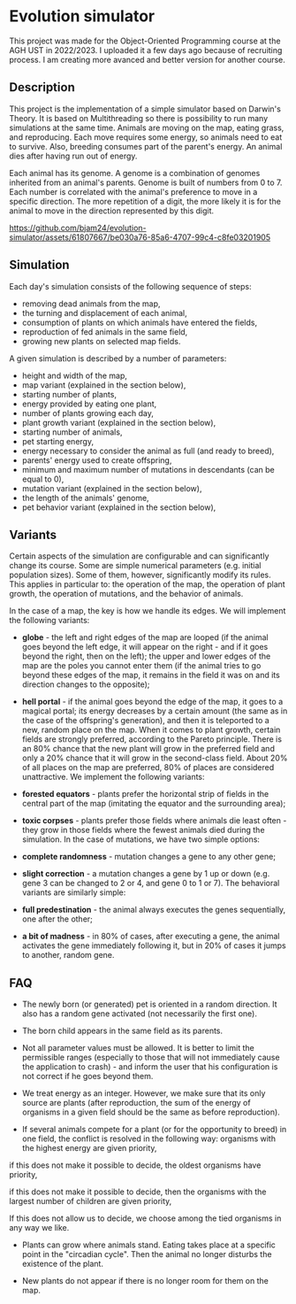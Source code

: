 # Evolution simulator

This project was made for the Object-Oriented Programming course at the AGH UST in 2022/2023. I uploaded it a few days ago because of recruiting process. I am creating more avanced and better version for another course.

## Description
This project is the implementation of a simple simulator based on Darwin's Theory. It is based on Multithreading so there is possibility to run many simulations at the same time. Animals are moving on the map, eating grass, and reproducing. Each move requires some energy, so animals need to eat to survive. Also, breeding consumes part of the parent's energy. An animal dies after having run out of energy.

Each animal has its genome. A genome is a combination of genomes inherited from an animal's parents. Genome is built of numbers from 0 to 7. Each number is correlated with the animal's preference to move in a specific direction.
The more repetition of a digit, the more likely it is for the animal to move in the direction represented by this digit.

https://github.com/bjam24/evolution-simulator/assets/61807667/be030a76-85a6-4707-99c4-c8fe03201905

## Simulation
Each day's simulation consists of the following sequence of steps:

- removing dead animals from the map,
- the turning and displacement of each animal,
- consumption of plants on which animals have entered the fields,
- reproduction of fed animals in the same field,
- growing new plants on selected map fields.

A given simulation is described by a number of parameters:

- height and width of the map,
- map variant (explained in the section below),
- starting number of plants,
- energy provided by eating one plant,
- number of plants growing each day,
- plant growth variant (explained in the section below),
- starting number of animals,
- pet starting energy,
- energy necessary to consider the animal as full (and ready to breed),
- parents' energy used to create offspring,
- minimum and maximum number of mutations in descendants (can be equal to 0),
- mutation variant (explained in the section below),
- the length of the animals' genome,
- pet behavior variant (explained in the section below),

## Variants
Certain aspects of the simulation are configurable and can significantly change its course. Some are simple numerical parameters (e.g. initial population sizes). Some of them, however, significantly modify its rules. 
This applies in particular to: the operation of the map, the operation of plant growth, the operation of mutations, and the behavior of animals.

In the case of a map, the key is how we handle its edges. We will implement the following variants:

- **globe** - the left and right edges of the map are looped (if the animal goes beyond the left edge, it will appear on the right - and if it goes beyond the right, then on the left); the upper and lower edges of the map are the poles 
you cannot enter them (if the animal tries to go beyond these edges of the map, it remains in the field it was on and its direction changes to the opposite);

- **hell portal** - if the animal goes beyond the edge of the map, it goes to a magical portal; its energy decreases by a certain amount (the same as in the case of the offspring's generation), and then it is teleported to a new,
random place on the map. When it comes to plant growth, certain fields are strongly preferred, according to the Pareto principle. There is an 80% chance that the new plant will grow in the preferred field and only a 20% chance
 that it will grow in the second-class field. About 20% of all places on the map are preferred, 80% of places are considered unattractive. We implement the following variants:

- **forested equators** - plants prefer the horizontal strip of fields in the central part of the map (imitating the equator and the surrounding area);

- **toxic corpses** - plants prefer those fields where animals die least often - they grow in those fields where the fewest animals died during the simulation.
In the case of mutations, we have two simple options:

- **complete randomness** - mutation changes a gene to any other gene;

- **slight correction** - a mutation changes a gene by 1 up or down (e.g. gene 3 can be changed to 2 or 4, and gene 0 to 1 or 7).
The behavioral variants are similarly simple:

- **full predestination** - the animal always executes the genes sequentially, one after the other;

- **a bit of madness** - in 80% of cases, after executing a gene, the animal activates the gene immediately following it, but in 20% of cases it jumps to another, random gene.

## FAQ

- The newly born (or generated) pet is oriented in a random direction. It also has a random gene activated (not necessarily the first one).

- The born child appears in the same field as its parents.

- Not all parameter values must be allowed. It is better to limit the permissible ranges (especially to those that will not immediately cause the application to crash) - and inform the user that his configuration is not correct if he goes beyond them.

- We treat energy as an integer. However, we make sure that its only source are plants (after reproduction, the sum of the energy of organisms in a given field should be the same as before reproduction).

- If several animals compete for a plant (or for the opportunity to breed) in one field, the conflict is resolved in the following way:
organisms with the highest energy are given priority,

if this does not make it possible to decide, the oldest organisms have priority,

if this does not make it possible to decide, then the organisms with the largest number of children are given priority,

If this does not allow us to decide, we choose among the tied organisms in any way we like.

- Plants can grow where animals stand. Eating takes place at a specific point in the "circadian cycle". Then the animal no longer disturbs the existence of the plant.
 
- New plants do not appear if there is no longer room for them on the map.
